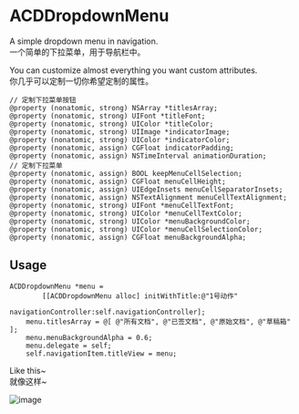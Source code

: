 # ACDDropdownMenu

A simple dropdown menu in navigation.  
一个简单的下拉菜单，用于导航栏中。

You can customize almost everything you want custom attributes.  
你几乎可以定制一切你希望定制的属性。

```
// 定制下拉菜单按钮
@property (nonatomic, strong) NSArray *titlesArray;
@property (nonatomic, strong) UIFont *titleFont;
@property (nonatomic, strong) UIColor *titleColor;
@property (nonatomic, strong) UIImage *indicatorImage;
@property (nonatomic, strong) UIColor *indicatorColor;
@property (nonatomic, assign) CGFloat indicatorPadding;
@property (nonatomic, assign) NSTimeInterval animationDuration;
// 定制下拉菜单
@property (nonatomic, assign) BOOL keepMenuCellSelection;
@property (nonatomic, assign) CGFloat menuCellHeight;
@property (nonatomic, assign) UIEdgeInsets menuCellSeparatorInsets;
@property (nonatomic, assign) NSTextAlignment menuCellTextAlignment;
@property (nonatomic, strong) UIFont *menuCellTextFont;
@property (nonatomic, strong) UIColor *menuCellTextColor;
@property (nonatomic, strong) UIColor *menuBackgroundColor;
@property (nonatomic, strong) UIColor *menuCellSelectionColor;
@property (nonatomic, assign) CGFloat menuBackgroundAlpha;
```

## Usage
```
ACDDropdownMenu *menu =
        [[ACDDropdownMenu alloc] initWithTitle:@"1号动作"
                          navigationController:self.navigationController];
    menu.titlesArray = @[ @"所有文档", @"已签文档", @"原始文档", @"草稿箱" ];
    menu.menuBackgroundAlpha = 0.6;
    menu.delegate = self;
    self.navigationItem.titleView = menu;
```

Like this~  
就像这样~

![image](https://github.com/nolol/ACDDropdownMenu/blob/master/demo.gif)  

